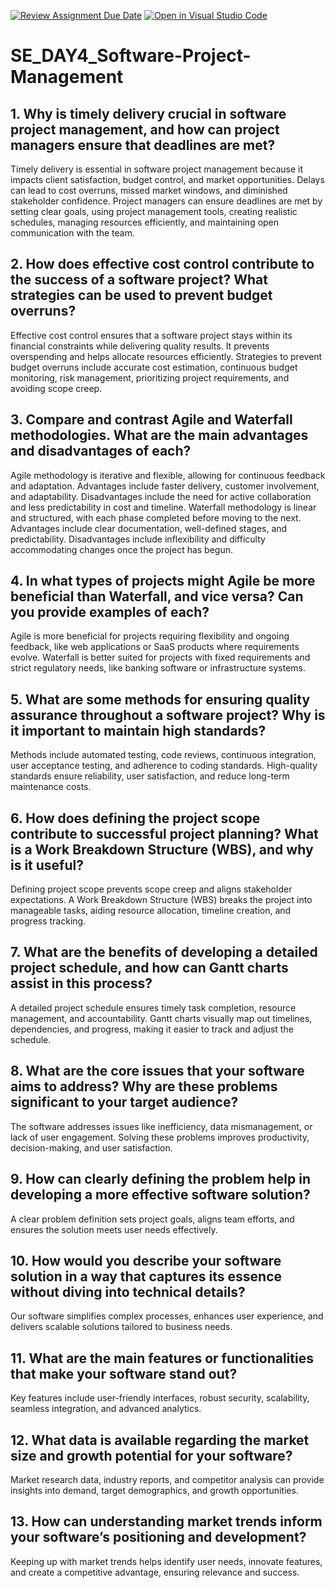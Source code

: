 [![Review Assignment Due Date](https://classroom.github.com/assets/deadline-readme-button-22041afd0340ce965d47ae6ef1cefeee28c7c493a6346c4f15d667ab976d596c.svg)](https://classroom.github.com/a/9pw6JKcu)
[![Open in Visual Studio Code](https://classroom.github.com/assets/open-in-vscode-2e0aaae1b6195c2367325f4f02e2d04e9abb55f0b24a779b69b11b9e10269abc.svg)](https://classroom.github.com/online_ide?assignment_repo_id=18513790&assignment_repo_type=AssignmentRepo)
# SE_DAY4_Software-Project-Management
## 1. Why is timely delivery crucial in software project management, and how can project managers ensure that deadlines are met?
Timely delivery is essential in software project management because it impacts client satisfaction, budget control, and market opportunities. Delays can lead to cost overruns, missed market windows, and diminished stakeholder confidence. Project managers can ensure deadlines are met by setting clear goals, using project management tools, creating realistic schedules, managing resources efficiently, and maintaining open communication with the team.

## 2. How does effective cost control contribute to the success of a software project? What strategies can be used to prevent budget overruns?
Effective cost control ensures that a software project stays within its financial constraints while delivering quality results. It prevents overspending and helps allocate resources efficiently. Strategies to prevent budget overruns include accurate cost estimation, continuous budget monitoring, risk management, prioritizing project requirements, and avoiding scope creep.

## 3. Compare and contrast Agile and Waterfall methodologies. What are the main advantages and disadvantages of each?
Agile methodology is iterative and flexible, allowing for continuous feedback and adaptation. Advantages include faster delivery, customer involvement, and adaptability. Disadvantages include the need for active collaboration and less predictability in cost and timeline.
Waterfall methodology is linear and structured, with each phase completed before moving to the next. Advantages include clear documentation, well-defined stages, and predictability. Disadvantages include inflexibility and difficulty accommodating changes once the project has begun.

## 4. In what types of projects might Agile be more beneficial than Waterfall, and vice versa? Can you provide examples of each?
Agile is more beneficial for projects requiring flexibility and ongoing feedback, like web applications or SaaS products where requirements evolve.
Waterfall is better suited for projects with fixed requirements and strict regulatory needs, like banking software or infrastructure systems.

## 5. What are some methods for ensuring quality assurance throughout a software project? Why is it important to maintain high standards?
Methods include automated testing, code reviews, continuous integration, user acceptance testing, and adherence to coding standards. High-quality standards ensure reliability, user satisfaction, and reduce long-term maintenance costs.

## 6. How does defining the project scope contribute to successful project planning? What is a Work Breakdown Structure (WBS), and why is it useful?
Defining project scope prevents scope creep and aligns stakeholder expectations. A Work Breakdown Structure (WBS) breaks the project into manageable tasks, aiding resource allocation, timeline creation, and progress tracking.

## 7. What are the benefits of developing a detailed project schedule, and how can Gantt charts assist in this process?
A detailed project schedule ensures timely task completion, resource management, and accountability. Gantt charts visually map out timelines, dependencies, and progress, making it easier to track and adjust the schedule.

## 8. What are the core issues that your software aims to address? Why are these problems significant to your target audience?
The software addresses issues like inefficiency, data mismanagement, or lack of user engagement. Solving these problems improves productivity, decision-making, and user satisfaction.

## 9. How can clearly defining the problem help in developing a more effective software solution?
A clear problem definition sets project goals, aligns team efforts, and ensures the solution meets user needs effectively.

## 10. How would you describe your software solution in a way that captures its essence without diving into technical details?
Our software simplifies complex processes, enhances user experience, and delivers scalable solutions tailored to business needs.

## 11. What are the main features or functionalities that make your software stand out?
Key features include user-friendly interfaces, robust security, scalability, seamless integration, and advanced analytics.

## 12. What data is available regarding the market size and growth potential for your software?
Market research data, industry reports, and competitor analysis can provide insights into demand, target demographics, and growth opportunities.

## 13. How can understanding market trends inform your software’s positioning and development?
Keeping up with market trends helps identify user needs, innovate features, and create a competitive advantage, ensuring relevance and success.
